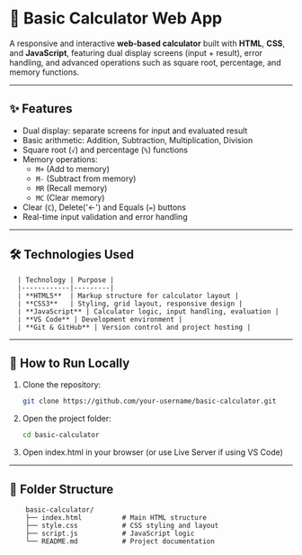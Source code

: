# 🔢 Basic Calculator Web App

A responsive and interactive **web-based calculator** built with **HTML**, **CSS**, and **JavaScript**, featuring dual display screens (input + result), error handling, and advanced operations such as square root, percentage, and memory functions.

---

## ✨ Features

- Dual display: separate screens for input and evaluated result
- Basic arithmetic: Addition, Subtraction, Multiplication, Division
- Square root (`√`) and percentage (`%`) functions
- Memory operations:
  - `M+` (Add to memory)
  - `M-` (Subtract from memory)
  - `MR` (Recall memory)
  - `MC` (Clear memory)
- Clear (`C`), Delete('<-') and Equals (`=`) buttons
- Real-time input validation and error handling

---

## 🛠️ Technologies Used
    

      | Technology | Purpose |
      |------------|---------|
      | **HTML5**  | Markup structure for calculator layout |
      | **CSS3**   | Styling, grid layout, responsive design |
      | **JavaScript** | Calculator logic, input handling, evaluation |
      | **VS Code** | Development environment |
      | **Git & GitHub** | Version control and project hosting |

---

## 🚀 How to Run Locally

1. Clone the repository:
   ```bash
   git clone https://github.com/your-username/basic-calculator.git
   ```
   
2. Open the project folder:
    ```bash
    cd basic-calculator
    ```

3. Open index.html in your browser (or use Live Server if using VS Code)

---

## 📁 Folder Structure


        basic-calculator/
        ├── index.html          # Main HTML structure
        ├── style.css           # CSS styling and layout
        ├── script.js           # JavaScript logic
        └── README.md           # Project documentation
    
